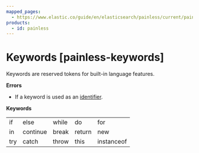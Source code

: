 ```yaml
---
mapped_pages:
  - https://www.elastic.co/guide/en/elasticsearch/painless/current/painless-keywords.html
products:
  - id: painless
---
```


# Keywords [painless-keywords]

Keywords are reserved tokens for built-in language features.

**Errors**

* If a keyword is used as an [identifier](/reference/scripting-languages/painless/painless-identifiers.md).

**Keywords**

|     |     |     |     |     |
| --- | --- | --- | --- | --- |
| if | else | while | do | for |
| in | continue | break | return | new |
| try | catch | throw | this | instanceof |

